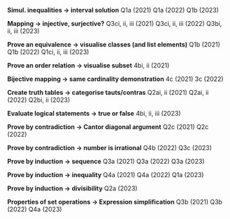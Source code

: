 **Simul. inequalities -> interval solution**
Q1a (2021)
Q1a (2022)
Q1b (2023)

**Mapping -> injective, surjective?**
Q3ci, ii, iii (2021)
Q3ci, ii, iii (2022)
Q3bi, ii, iii (2023)

**Prove an equivalence -> visualise classes (and list elements)**
Q1b (2021)
Q1b (2022)
Q1ci, ii, iii (2023)

**Prove an order relation -> visualise subset**
4bi, ii (2021)

**Bijective mapping -> same cardinality demonstration**
4c (2021)
3c (2022)

**Create truth tables -> categorise tauts/contras**
Q2ai, ii (2021)
Q2ai, ii (2022)
Q2bi, ii (2023)

**Evaluate logical statements -> true or false**
4bi, ii, iii (2023)

**Prove by contradiction -> Cantor diagonal argument**
Q2c (2021)
Q2c (2022)

**Prove by contradiction -> number is irrational**
Q4b (2022)
Q3c (2023)

**Prove by induction -> sequence**
Q3a (2021)
Q3a (2022)
Q3a (2023)

**Prove by induction -> inequality**
Q4a (2021)
Q4a (2022)
Q1a (2023)

**Prove by induction -> divisibility**
Q2a (2023)

**Properties of set operations -> Expression simplification**
Q3b (2021)
Q3b (2022)
Q4a (2023)